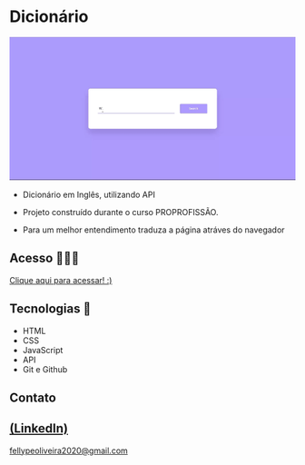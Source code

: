 # Dicionário

 ![preview](./.github/preview.gif)
 
 - Dicionário em Inglês, utilizando API

 - Projeto construído durante o curso PROPROFISSÃO.

 - Para um melhor entendimento traduza a página atráves do navegador

## Acesso 👨🏻‍💻
 [Clique aqui para acessar! :)]()

## Tecnologias 👾
- HTML
- CSS
- JavaScript
- API
- Git e Github

## Contato
[(LinkedIn)](https://www.linkedin.com/in/fellype-oliveira-920699230/)
-----
fellypeoliveira2020@gmail.com